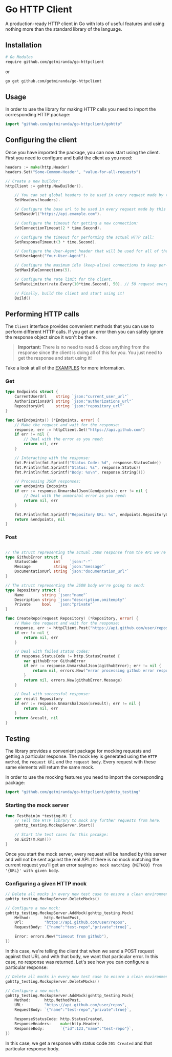 # Go HTTP Client

A production-ready HTTP client in Go with lots of useful features and using nothing more than the standard library of the language.

## Installation

```bash
# Go Modules
require github.com/getmiranda/go-httpclient
```

or

```bash
go get github.com/getmiranda/go-httpclient
````

## Usage

In order to use the library for making HTTP calls you need to import the corresponding HTTP package:

```go
import "github.com/getmiranda/go-httpclient/gohttp"
```

## Configuring the client

Once you have imported the package, you can now start using the client. First you need to configure and build the client as you need:

```go
headers := make(http.Header)
headers.Set("Some-Common-Header", "value-for-all-requests")

// Create a new builder:
httpClient := gohttp.NewBuilder().

    // You can set global headers to be used in every request made by this client:
    SetHeaders(headers).

    // Configure the base url to be used in every request made by this client:
    SetBaseUrl("https://api.example.com").

    // Configure the timeout for getting a new connection:
    SetConnectionTimeout(2 * time.Second).

    // Configure the timeout for performing the actual HTTP call:
    SetResponseTimeout(3 * time.Second).

    // Configure the User-Agent header that will be used for all of the requests:
    SetUserAgent("Your-User-Agent").

    // Configure the maximum idle (keep-alive) connections to keep per-host.
    SetMaxIdleConnections(5).

    // Configure the rate limit for the client.
    SetRateLimiter(rate.Every(10*time.Second), 50). // 50 request every 10 seconds

    // Finally, build the client and start using it!
    Build()
```

## Performing HTTP calls

The `Client` interface provides convenient methods that you can use to perform different HTTP calls. If you get an error then you can safely ignore the response object since it won't be there.

> **Important:** There is no need to read & close anything from the response since the client is doing all of this for you. You just need to get the response and start using it!

Take a look at all of the [EXAMPLES](examples) for more information.

### Get

```go
type Endpoints struct {
    CurrentUserUrl    string `json:"current_user_url"`
    AuthorizationsUrl string `json:"authorizations_url"`
    RepositoryUrl     string `json:"repository_url"`
}

func GetEndpoints() (*Endpoints, error) {
    // Make the request and wait for the response:
    response, err := httpClient.Get("https://api.github.com")
    if err != nil {
        // Deal with the error as you need:
        return nil, err
    }

    // Interacting with the response:
    fmt.Println(fmt.Sprintf("Status Code: %d", response.StatusCode))
    fmt.Println(fmt.Sprintf("Status: %s", response.Status))
    fmt.Println(fmt.Sprintf("Body: %s\n", response.String()))

    // Processing JSON responses:
    var endpoints Endpoints
    if err := response.UnmarshalJson(&endpoints); err != nil {
        // Deal with the unmarshal error as you need:
        return nil, err
    }

    fmt.Println(fmt.Sprintf("Repository URL: %s", endpoints.RepositoryUrl))
    return &endpoints, nil
}
```

### Post

```go

// The struct representing the actual JSON response from the API we're calling:
type GithubError struct {
    StatusCode       int    `json:"-"`
    Message          string `json:"message"`
    DocumentationUrl string `json:"documentation_url"`
}

// The struct representing the JSON body we're going to send:
type Repository struct {
    Name        string `json:"name"`
    Description string `json:"description,omitempty"`
    Private     bool   `json:"private"`
}

func CreateRepo(request Repository) (*Repository, error) {
    // Make the request and wait for the response:
    response, err := httpClient.Post("https://api.github.com/user/repos", request)
    if err != nil {
        return nil, err
    }

    // Deal with failed status codes:
    if response.StatusCode != http.StatusCreated {
        var githubError GithubError
        if err := response.UnmarshalJson(&githubError); err != nil {
            return nil, errors.New("error processing github error response when creating a new repo")
        }
        return nil, errors.New(githubError.Message)
    }

    // Deal with successful response:
    var result Repository
    if err := response.UnmarshalJson(&result); err != nil {
        return nil, err
    }
    return &result, nil
}

```

## Testing

The library provides a convenient package for mocking requests and getting a particular response. The mock key is generated using the `HTTP method`, the `request URL` and the `request body`. Every request with these same elements will return the same mock.

In order to use the mocking features you need to import the corresponding package:

```go
import "github.com/getmiranda/go-httpclient/gohttp_testing"
```

### Starting the mock server

```go
func TestMain(m *testing.M) {
    // Tell the HTTP library to mock any further requests from here.
    gohttp_testing.MockupServer.Start()

    // Start the test cases for this pacakge:
    os.Exit(m.Run())
}
```

Once you start the mock server, every request will be handled by this server and will not be sent against the real API. If there is no mock matching the current request you'll get an error saying ``no mock matching {METHOD} from '{URL}' with given body``.

### Configuring a given HTTP mock

```go
// Delete all mocks in every new test case to ensure a clean environment:
gohttp_testing.MockupServer.DeleteMocks()

// Configure a new mock:
gohttp_testing.MockupServer.AddMock(gohttp_testing.Mock{
    Method:      http.MethodPost,
    Url:         "https://api.github.com/user/repos",
    RequestBody: `{"name":"test-repo","private":true}`,

    Error: errors.New("timeout from github"),
})
```

In this case, we're telling the client that when we send a POST request against that URL and with that body, we want that particular error. In this case, no response was returned. Let's see how you can configure a particular response:

```go
// Delete all mocks in every new test case to ensure a clean environment:
gohttp_testing.MockupServer.DeleteMocks()

// Configure a new mock:
gohttp_testing.MockupServer.AddMock(gohttp_testing.Mock{
    Method:      http.MethodPost,
    URL:         "https://api.github.com/user/repos",
    RequestBody: `{"name":"test-repo","private":true}`,

    ResponseStatusCode: http.StatusCreated,
    ResponseHeaders:    make(http.Header)
    ResponseBody:       `{"id":123,"name":"test-repo"}`,
})
```

In this case, we get a response with status code `201 Created` and that particular response body.
